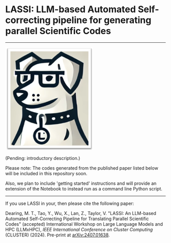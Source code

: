 # LASSI: LLM-based Automated Self-correcting pipeline for generating parallel Scientific Codes

***

![LASSI](/images/LASSI_logo_v0.png)

(Pending: introductory description.)

Please note: The codes generated from the published paper listed below will be included in this repository soon.

Also, we plan to include 'getting started' instructions and will provide an extension of the Notebook to instead run as a command line Python script.

***

If you use LASSI in your, then please cite the following paper:

Dearing, M. T., Tao, Y., Wu, X., Lan, Z., Taylor, V. "LASSI: An LLM-based Automated Self-Correcting Pipeline for Translating Parallel Scientific Codes" (accepted) International Workshop on Large Language Models and HPC (LLMxHPC), *IEEE International Conference on Cluster Computing* (CLUSTER) (2024). Pre-print at [arXiv:2407.01638](https://arxiv.org/abs/2407.01638).
